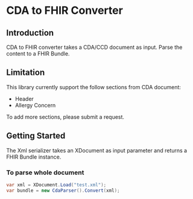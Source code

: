 # CDA to FHIR Converter

## Introduction ##
CDA to FHIR converter takes a CDA/CCD document as input. Parse the content to a FHIR Bundle.

## Limitation ##
This library currently support the follow sections from CDA document:
* Header
* Allergy Concern

To add more sections, please submit a request.

## Getting Started ##
The Xml serializer takes an XDocument as input parameter and returns a FHIR Bundle instance. 

### To parse whole document ###
```csharp
var xml = XDocument.Load("test.xml");
var bundle = new CdaParser().Convert(xml);
```


      